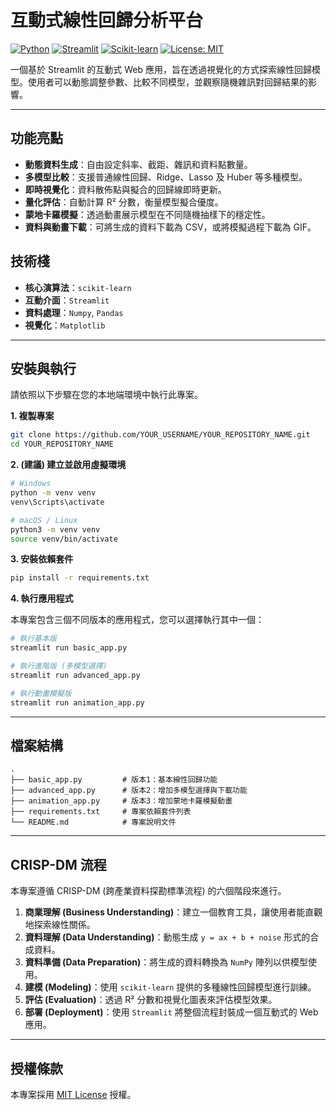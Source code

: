 # 互動式線性回歸分析平台

[![Python](https://img.shields.io/badge/Python-3.9%2B-blue.svg)](https://www.python.org/)
[![Streamlit](https://img.shields.io/badge/Streamlit-1.25%2B-red.svg)](https://streamlit.io)
[![Scikit-learn](https://img.shields.io/badge/Scikit--learn-1.3%2B-orange.svg)](https://scikit-learn.org/)
[![License: MIT](https://img.shields.io/badge/License-MIT-yellow.svg)](https://opensource.org/licenses/MIT)

一個基於 Streamlit 的互動式 Web 應用，旨在透過視覺化的方式探索線性回歸模型。使用者可以動態調整參數、比較不同模型，並觀察隨機雜訊對回歸結果的影響。

<!-- 建議您錄製一個 GIF 動畫放在這裡，展示應用程式的操作畫面 -->
<!-- ![應用程式操作展示](demo.gif) -->

---

## 功能亮點

- **動態資料生成**：自由設定斜率、截距、雜訊和資料點數量。
- **多模型比較**：支援普通線性回歸、Ridge、Lasso 及 Huber 等多種模型。
- **即時視覺化**：資料散佈點與擬合的回歸線即時更新。
- **量化評估**：自動計算 R² 分數，衡量模型擬合優度。
- **蒙地卡羅模擬**：透過動畫展示模型在不同隨機抽樣下的穩定性。
- **資料與動畫下載**：可將生成的資料下載為 CSV，或將模擬過程下載為 GIF。

## 技術棧

- **核心演算法**：`scikit-learn`
- **互動介面**：`Streamlit`
- **資料處理**：`Numpy`, `Pandas`
- **視覺化**：`Matplotlib`

---

## 安裝與執行

請依照以下步驟在您的本地端環境中執行此專案。

**1. 複製專案**
```bash
git clone https://github.com/YOUR_USERNAME/YOUR_REPOSITORY_NAME.git
cd YOUR_REPOSITORY_NAME
```

**2. (建議) 建立並啟用虛擬環境**
```bash
# Windows
python -m venv venv
venv\Scripts\activate

# macOS / Linux
python3 -m venv venv
source venv/bin/activate
```

**3. 安裝依賴套件**
```bash
pip install -r requirements.txt
```

**4. 執行應用程式**

本專案包含三個不同版本的應用程式，您可以選擇執行其中一個：

```bash
# 執行基本版
streamlit run basic_app.py

# 執行進階版 (多模型選擇)
streamlit run advanced_app.py

# 執行動畫模擬版
streamlit run animation_app.py
```
---

## 檔案結構

```
.
├── basic_app.py         # 版本1：基本線性回歸功能
├── advanced_app.py      # 版本2：增加多模型選擇與下載功能
├── animation_app.py     # 版本3：增加蒙地卡羅模擬動畫
├── requirements.txt     # 專案依賴套件列表
└── README.md            # 專案說明文件
```

---

## CRISP-DM 流程

本專案遵循 CRISP-DM (跨產業資料探勘標準流程) 的六個階段來進行。

1.  **商業理解 (Business Understanding)**：建立一個教育工具，讓使用者能直觀地探索線性關係。
2.  **資料理解 (Data Understanding)**：動態生成 `y = ax + b + noise` 形式的合成資料。
3.  **資料準備 (Data Preparation)**：將生成的資料轉換為 `NumPy` 陣列以供模型使用。
4.  **建模 (Modeling)**：使用 `scikit-learn` 提供的多種線性回歸模型進行訓練。
5.  **評估 (Evaluation)**：透過 R² 分數和視覺化圖表來評估模型效果。
6.  **部署 (Deployment)**：使用 `Streamlit` 將整個流程封裝成一個互動式的 Web 應用。

---

## 授權條款

本專案採用 [MIT License](https://opensource.org/licenses/MIT) 授權。
